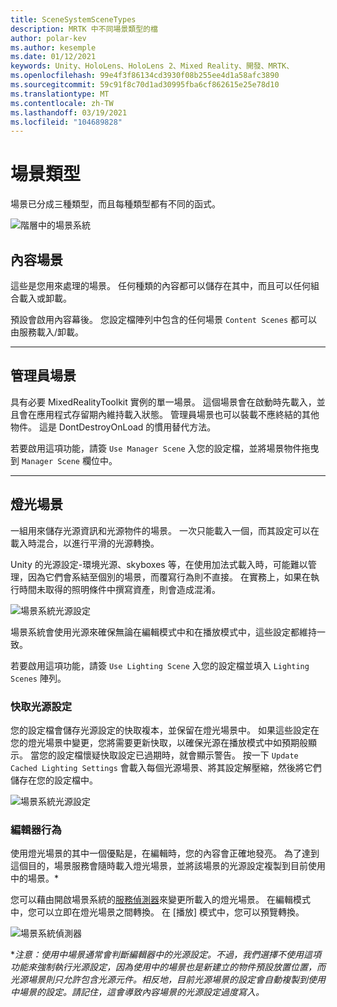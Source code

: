 ```yaml
---
title: SceneSystemSceneTypes
description: MRTK 中不同場景類型的檔
author: polar-kev
ms.author: kesemple
ms.date: 01/12/2021
keywords: Unity、HoloLens、HoloLens 2、Mixed Reality、開發、MRTK、
ms.openlocfilehash: 99e4f3f86134cd3930f08b255ee4d1a58afc3890
ms.sourcegitcommit: 59c91f8c70d1ad30995fba6cf862615e25e78d10
ms.translationtype: MT
ms.contentlocale: zh-TW
ms.lasthandoff: 03/19/2021
ms.locfileid: "104689828"
---
```

# <a name="scene-types"></a>場景類型

場景已分成三種類型，而且每種類型都有不同的函式。

![階層中的場景系統](../Images/SceneSystem/MRTK_SceneSystemEditorSceneHierarchy.PNG)

## <a name="content-scenes"></a>內容場景

這些是您用來處理的場景。 任何種類的內容都可以儲存在其中，而且可以任何組合載入或卸載。

預設會啟用內容幕後。 您設定檔陣列中包含的任何場景 `Content Scenes` 都可以由服務載入/卸載。

___

## <a name="manager-scenes"></a>管理員場景

具有必要 MixedRealityToolkit 實例的單一場景。 這個場景會在啟動時先載入，並且會在應用程式存留期內維持載入狀態。 管理員場景也可以裝載不應終結的其他物件。 這是 DontDestroyOnLoad 的慣用替代方法。

若要啟用這項功能，請簽 `Use Manager Scene` 入您的設定檔，並將場景物件拖曳到 `Manager Scene` 欄位中。

___

## <a name="lighting-scenes"></a>燈光場景

一組用來儲存光源資訊和光源物件的場景。 一次只能載入一個，而其設定可以在載入時混合，以進行平滑的光源轉換。

Unity 的光源設定-環境光源、skyboxes 等，在使用加法式載入時，可能難以管理，因為它們會系結至個別的場景，而覆寫行為則不直接。 在實務上，如果在執行時間未取得的照明條件中撰寫資產，則會造成混淆。

![場景系統光源設定](../Images/SceneSystem/MRTK_SceneSystemLightingSettings.PNG)

場景系統會使用光源來確保無論在編輯模式中和在播放模式中，這些設定都維持一致。

若要啟用這項功能，請簽 `Use Lighting Scene` 入您的設定檔並填入 `Lighting Scenes` 陣列。

### <a name="cached-lighting-settings"></a>快取光源設定

您的設定檔會儲存光源設定的快取複本，並保留在燈光場景中。 如果這些設定在您的燈光場景中變更，您將需要更新快取，以確保光源在播放模式中如預期般顯示。 當您的設定檔懷疑快取設定已過期時，就會顯示警告。 按一下 `Update Cached Lighting Settings` 會載入每個光源場景、將其設定解壓縮，然後將它們儲存在您的設定檔中。

![場景系統光源設定](../Images/SceneSystem/MRTK_SceneSystemCachedLightingSettings.PNG)

### <a name="editor-behavior"></a>編輯器行為

使用燈光場景的其中一個優點是，在編輯時，您的內容會正確地發亮。 為了達到這個目的，場景服務會隨時載入燈光場景，並將該場景的光源設定複製到目前使用中的場景。\*

您可以藉由開啟場景系統的[服務偵測器](../../out-of-scope/MixedRealityConfigurationGuide.md#editor-utilities)來變更所載入的燈光場景。 在編輯模式中，您可以立即在燈光場景之間轉換。 在 [播放] 模式中，您可以預覽轉換。

![場景系統偵測器](../Images/SceneSystem/MRTK_SceneSystemServiceInspector.PNG)

\**注意：使用中場景通常會判斷編輯器中的光源設定。不過，我們選擇不使用這項功能來強制執行光源設定，因為使用中的場景也是新建立的物件預設放置位置，而光源場景則只允許包含光源元件。相反地，目前光源場景的設定會自動複製到使用中場景的設定。請記住，這會導致內容場景的光源設定過度寫入。*
